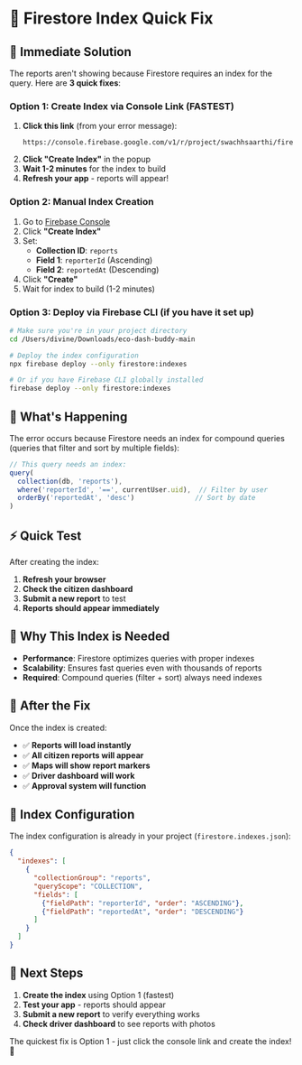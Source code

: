 # 🔧 Firestore Index Quick Fix

## 🚨 **Immediate Solution**

The reports aren't showing because Firestore requires an index for the query. Here are **3 quick fixes**:

### **Option 1: Create Index via Console Link (FASTEST)**
1. **Click this link** (from your error message):
   ```
   https://console.firebase.google.com/v1/r/project/swachhsaarthi/firestore/indexes
   ```
2. **Click "Create Index"** in the popup
3. **Wait 1-2 minutes** for the index to build
4. **Refresh your app** - reports will appear!

### **Option 2: Manual Index Creation**
1. Go to [Firebase Console](https://console.firebase.google.com/project/swachhsaarthi/firestore/indexes)
2. Click **"Create Index"**
3. Set:
   - **Collection ID**: `reports`
   - **Field 1**: `reporterId` (Ascending)
   - **Field 2**: `reportedAt` (Descending)
4. Click **"Create"**
5. Wait for index to build (1-2 minutes)

### **Option 3: Deploy via Firebase CLI (if you have it set up)**
```bash
# Make sure you're in your project directory
cd /Users/divine/Downloads/eco-dash-buddy-main

# Deploy the index configuration
npx firebase deploy --only firestore:indexes

# Or if you have Firebase CLI globally installed
firebase deploy --only firestore:indexes
```

## 🎯 **What's Happening**

The error occurs because Firestore needs an index for compound queries (queries that filter and sort by multiple fields):

```typescript
// This query needs an index:
query(
  collection(db, 'reports'),
  where('reporterId', '==', currentUser.uid),  // Filter by user
  orderBy('reportedAt', 'desc')               // Sort by date
)
```

## ⚡ **Quick Test**

After creating the index:
1. **Refresh your browser**
2. **Check the citizen dashboard**
3. **Submit a new report** to test
4. **Reports should appear immediately**

## 🔮 **Why This Index is Needed**

- **Performance**: Firestore optimizes queries with proper indexes
- **Scalability**: Ensures fast queries even with thousands of reports
- **Required**: Compound queries (filter + sort) always need indexes

## 🎉 **After the Fix**

Once the index is created:
- ✅ **Reports will load instantly**
- ✅ **All citizen reports will appear**
- ✅ **Maps will show report markers**
- ✅ **Driver dashboard will work**
- ✅ **Approval system will function**

## 📝 **Index Configuration**

The index configuration is already in your project (`firestore.indexes.json`):

```json
{
  "indexes": [
    {
      "collectionGroup": "reports",
      "queryScope": "COLLECTION",
      "fields": [
        {"fieldPath": "reporterId", "order": "ASCENDING"},
        {"fieldPath": "reportedAt", "order": "DESCENDING"}
      ]
    }
  ]
}
```

## 🚀 **Next Steps**

1. **Create the index** using Option 1 (fastest)
2. **Test your app** - reports should appear
3. **Submit a new report** to verify everything works
4. **Check driver dashboard** to see reports with photos

The quickest fix is Option 1 - just click the console link and create the index! 🎯
